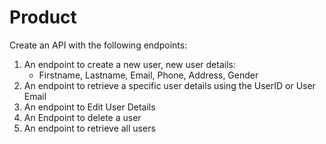 # Product
Create an API with the following endpoints:

1. An endpoint to create a new user, new user details:
    - Firstname, Lastname, Email, Phone, Address, Gender
2. An endpoint to retrieve a specific user details using the UserID or User Email
3. An endpoint to Edit User Details
4. An Endpoint to delete a user
5. An endpoint to retrieve all users
